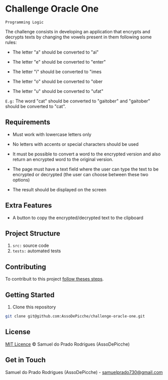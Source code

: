 # Challenge Oracle One

`Programming Logic`

The challenge consists in developing an application that encrypts and decrypts texts by changing the vowels present in them following some rules:

- The letter "a" should be converted to "ai"

- The letter "e" should be converted to "enter"

- The letter "i" should be converted to "imes

- The letter "o" should be converted to "ober

- The letter "u" should be converted to "ufat"

`E.g:` The word "cat" should be converted to "gaitober" and "gaitober" should be converted to "cat".

## Requirements

- Must work with lowercase letters only

- No letters with accents or special characters should be used

- It must be possible to convert a word to the encrypted version and also return an encrypted word to the original version.

- The page must have a text field where the user can type the text to be encrypted or decrypted (the user can choose between these two options)

- The result should be displayed on the screen

## Extra Features

- A button to copy the encrypted/decrypted text to the clipboard

## Project Structure

1. `src:` source code
2. `tests:` automated tests

## Contributing

To contribuit to this project [follow theses steps](./CONTRIBUTING.md).

## Getting Started

1. Clone this repository

```bash
git clone git@github.com:AssoDePicche/challenge-oracle-one.git
```

## License

[MIT Licence](./LICENSE.md) © Samuel do Prado Rodrigues (AssoDePicche)

## Get in Touch

Samuel do Prado Rodrigues (AssoDePicche) - samuelprado730@gmail.com
